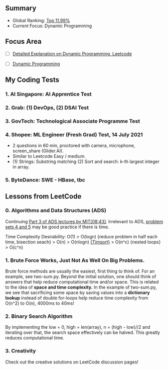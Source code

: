 ## Summary
* Global Ranking: [Top 11.99%](https://leetcode.com/c6z3h/)
* Current Focus: Dynamic Programming

## Focus Area
- [ ] [Detailed Explanation on Dynamic Programming, Leetcode](https://leetcode.com/explore/learn/card/dynamic-programming/)
- [ ] [Dynamic Programming](https://leetcode.com/study-plan/dynamic-programming/)






## My Coding Tests
### 1. AI Singapore: AI Apprentice Test
### 2. Grab: (1) DevOps, (2) DSAI Test
### 3. GovTech: Technological Associate Programme Test
### 4. Shopee: ML Engineer (Fresh Grad) Test, 14 July 2021
- 2 questions in 60 min, proctored with camera, microphone, screen_share (Glider.AI).
- Similar to Leetcode Easy / medium.
- (1) Strings: Substring matching (2) Sort and search: k-th largest integer in array.
### 5. ByteDance: SWE - HBase, tbc

## Lessons from LeetCode
### 0. Algorithms and Data Structures (ADS)
Continuing [Part 3 of ADS lectures by MIT[08:43]](https://ocw.mit.edu/courses/electrical-engineering-and-computer-science/6-0001-introduction-to-computer-science-and-programming-in-python-fall-2016/lecture-videos/lecture-12-searching-and-sorting/). Irrelevant to ADS, [problem sets 4 and 5](https://ocw.mit.edu/courses/electrical-engineering-and-computer-science/6-0001-introduction-to-computer-science-and-programming-in-python-fall-2016/assignments/) may be good practice if there is time.

Time Complexity Desirability: O(1) > O(logn) {reduce problem in half each time, bisection seach} > O(n) > O(nlogn) [{Timsort}](https://en.wikipedia.org/wiki/Timsort) > O(n^c) {nested loops} > O(c^n)

### 1. Brute Force Works, Just Not As Well On Big Problems.
Brute force methods are usually the easiest, first thing to think of. For an example, see two-sum.py. Beyond the initial solution, one should think of answers that help reduce computational time and/or space. This is related to the idea of **space and time complexity.** In the example of two-sum.py, we see that sacrificing some space by saving values into a **dictionary lookup** instead of double for-loops help reduce time complexity from O(n^2) to O(n), 4000ms to 40ms!

### 2. Binary Search Algorithm
By implementing the low = 0, high = len(array), n = (high - low)//2 and iterating over that, the search space effectively can be halved. This greatly reduces computational time.

### 3. Creativity
Check out the creative solutions on LeetCode discussion pages!
